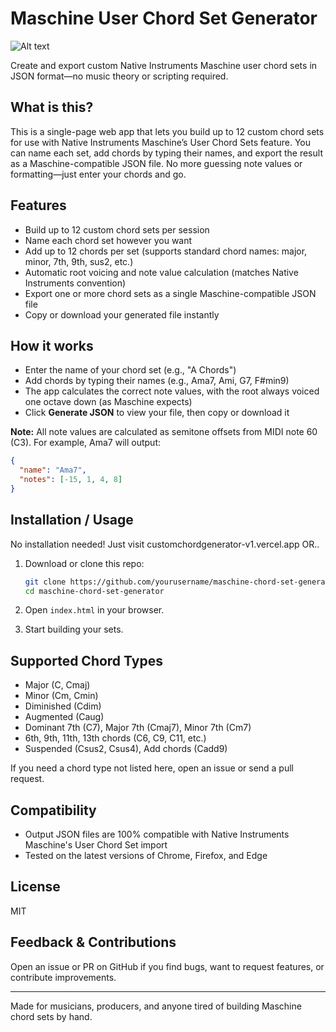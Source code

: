 # Maschine User Chord Set Generator

![Alt text](https://blog.native-instruments.com/wp-content/uploads/2025/03/Introducing-Custom-Chords-in-Maschine-featured.jpg)

Create and export custom Native Instruments Maschine user chord sets in JSON format—no music theory or scripting required.

## What is this?

This is a single-page web app that lets you build up to 12 custom chord sets for use with Native Instruments Maschine’s User Chord Sets feature. You can name each set, add chords by typing their names, and export the result as a Maschine-compatible JSON file. No more guessing note values or formatting—just enter your chords and go.

## Features

* Build up to 12 custom chord sets per session
* Name each chord set however you want
* Add up to 12 chords per set (supports standard chord names: major, minor, 7th, 9th, sus2, etc.)
* Automatic root voicing and note value calculation (matches Native Instruments convention)
* Export one or more chord sets as a single Maschine-compatible JSON file
* Copy or download your generated file instantly

## How it works

* Enter the name of your chord set (e.g., "A Chords")
* Add chords by typing their names (e.g., Ama7, Ami, G7, F#min9)
* The app calculates the correct note values, with the root always voiced one octave down (as Maschine expects)
* Click **Generate JSON** to view your file, then copy or download it

**Note:**
All note values are calculated as semitone offsets from MIDI note 60 (C3).
For example, Ama7 will output:

```json
{
  "name": "Ama7",
  "notes": [-15, 1, 4, 8]
}
```

## Installation / Usage

No installation needed! Just visit customchordgenerator-v1.vercel.app OR..

1. Download or clone this repo:

   ```sh
   git clone https://github.com/yourusername/maschine-chord-set-generator.git
   cd maschine-chord-set-generator
   ```
2. Open `index.html` in your browser.
3. Start building your sets.

## Supported Chord Types

* Major (C, Cmaj)
* Minor (Cm, Cmin)
* Diminished (Cdim)
* Augmented (Caug)
* Dominant 7th (C7), Major 7th (Cmaj7), Minor 7th (Cm7)
* 6th, 9th, 11th, 13th chords (C6, C9, C11, etc.)
* Suspended (Csus2, Csus4), Add chords (Cadd9)

If you need a chord type not listed here, open an issue or send a pull request.

## Compatibility

* Output JSON files are 100% compatible with Native Instruments Maschine's User Chord Set import
* Tested on the latest versions of Chrome, Firefox, and Edge

## License

MIT

## Feedback & Contributions

Open an issue or PR on GitHub if you find bugs, want to request features, or contribute improvements.

---

Made for musicians, producers, and anyone tired of building Maschine chord sets by hand.

